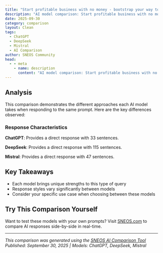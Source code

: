 ```yaml
---
title: "Start profitable business with no money - bootstrap your way to success"
description: "AI model comparison: Start profitable business with no money - bootstrap your way to success..."
date: 2025-09-30
category: comparison
layout: Clean
tags:
  - ChatGPT
  - DeepSeek
  - Mistral
  - AI Comparison
author: SNEOS Community
head:
  - - meta
    - name: description
      content: "AI model comparison: Start profitable business with no money - bootstrap your way to success..."
---
```


<ChatComparison
  title="Start profitable business with no money - bootstrap your way to success"
  prompt="Start profitable business with no money - bootstrap your way to success"
  :responses='{
    "ChatGPT": "Starting a profitable business with no money might seem challenging, but it\u2019s entirely possible with creativity, hard work, and smart strategies. Here\u2019s a step-by-step guide to bootstrap your way to success:\n\n### 1. Identify a Low-Cost Business Idea\n- **Service-based businesses:** Consulting, freelance writing, graphic design, tutoring, social media management, virtual assistance.\n- **Digital products:** E-books, online courses, printables.\n- **Reselling:** Dropshipping, thrift-store flipping.\n\n### 2. Validate Your Idea\n- Research your target market.\n- Use free tools like Google Trends, forums, and social media to understand demand.\n- Get feedback from friends, family, or potential customers.\n\n### 3. Leverage Free Resources\n- **Build your online presence:** Use free website builders like Wix, WordPress.com, or Carrd.\n- **Social media marketing:** Create business profiles on Instagram, Facebook, LinkedIn, or TikTok.\n- **Content creation:** Start a blog or YouTube channel to attract an audience.\n- **Use free software:** Canva for design, Google Workspace for documents, Trello or Asana for project management.\n\n### 4. Start Small and Scale\n- Offer your services to a few clients at first.\n- Use profits to reinvest in marketing, materials, or improving your product.\n- Keep overhead costs minimal\u2014work from home, use personal devices.\n\n### 5. Network and Collaborate\n- Connect with other entrepreneurs in online groups or local meetups.\n- Collaborate with influencers or complementary businesses for joint promotions.\n- Attend free webinars and workshops to learn and grow.\n\n### 6. Manage Your Finances Carefully\n- Keep track of every expense and income.\n- Use free accounting tools like Wave or Excel spreadsheets.\n- Avoid unnecessary spending and focus on activities that generate revenue.\n\n### 7. Be Persistent and Adaptable\n- Stay consistent in marketing and outreach.\n- Listen to customer feedback and improve your offerings.\n- Be willing to pivot if an idea isn\u2019t working.\n\n---\n\n### Examples of Zero-Cost Business Ideas\n- Social media consulting\n- Freelance writing or editing\n- Virtual assistant services\n- Online tutoring or coaching\n- Handmade crafts sold via marketplaces like Etsy (starting with minimal materials)\n- Affiliate marketing or blogging with ad revenue\n\nStarting a business without money requires resourcefulness and commitment. By focusing on skills you already have and leveraging free tools and platforms, you can create a profitable business from the ground up.",
    "DeepSeek": "Of course. Starting a profitable business with no money is the essence of **bootstrapping**. It\u0027s not about a magical loophole; it\u0027s about leveraging your most valuable assets: **time, skills, and creativity** instead of cash.\n\nHere is a comprehensive guide to bootstrap your way to success.\n\n### The Core Mindset of a Bootstrapper\n\nBefore we dive into the \u0022how,\u0022 you must adopt the right mindset:\n\n1.  **Value First, Money Second:** Your initial goal is to create immense value for a specific group of people. Profit is the result of that value.\n2.  **Resourcefulness \u003E Resources:** You will become a master at using what you have, finding free tools, and trading skills.\n3.  **Start Small, Scale Later:** Forget the \u0022big launch.\u0022 Your goal is to get your first customer, then your second. Momentum builds from there.\n4.  **Embrace the \u0022DIY\u0022 Ethos:** You will be the CEO, the marketing team, the salesperson, and the customer service rep. You\u0027ll learn as you go.\n\n---\n\n### The Step-by-Step Bootstrapping Framework\n\n#### Step 1: Find Your Idea (The \u0022No-Money\u0022 Filter)\n\nYour business idea must pass this test: **Can I start delivering this service or product with skills and tools I already have?**\n\n**Best Bet: Service-Based Businesses**\nThese are the fastest to start with zero capital because you are selling your time and expertise.\n\n*   **Skills You Already Have:** Are you good at writing, graphic design, social media, organizing data, coding, proofreading, or virtual assistance?\n*   **Examples:**\n    *   Freelance Writer / Copyeditor\n    *   Social Media Manager\n    *   Virtual Assistant (VA)\n    *   Graphic Designer (using free tools like Canva)\n    *   Consultant (in your former industry or expertise)\n    *   Tutor or Online Coach\n    *   Web Developer (using free coding environments)\n\n**Next Bet: Digital Product Businesses**\nThese require an upfront time investment to create, but then can be sold infinitely.\n\n*   **Examples:**\n    *   **Templates:** Resume templates, Notion workspaces, spreadsheet budgets, social media calendars.\n    *   **E-books / Guides:** Write a detailed guide on something you\u0027re an expert in.\n    *   **Online Course:** Package your knowledge into a video course.\n    *   **Stock Photos/Videos:** If you have a good camera phone.\n\n#### Step 2: Validate Your Idea (Before You Build Anything)\n\nDo not spend weeks building something nobody wants to buy. Validation is free.\n\n1.  **The \u0022Sell First, Build Later\u0022 Method:** Talk to 10 potential customers.\n    *   Find them in online communities (Facebook Groups, Reddit, LinkedIn).\n    *   Ask: *\u0022I\u0027m thinking of starting a service that helps [X] with [Y problem]. What\u0027s the biggest challenge you face with that?\u0022*\n    *   If they resonate, say: *\u0022I\u0027m building a solution for that. Would you be interested in being a beta client for a discounted rate in exchange for feedback?\u0022*\n2.  **The \u0022Fake Door\u0022 Test:** Create a simple, one-page website (using a free tool like Carrd or GitHub Pages) describing your product/service and a \u0022Buy Now\u0022 button. See if people click. (You can apologize and say it\u0027s \u0022coming soon\u0022 \u2013 you\u0027ve just validated interest!).\n\n#### Step 3: Set Up Your \u0022Free\u0022 Business Infrastructure\n\nYou don\u0027t need a fancy office or a lawyer yet.\n\n*   **Business Name:** Keep it simple. Use your own name initially (e.g., \u0022John Doe Marketing Services\u0022).\n*   **Email:** Create a professional Gmail address (e.g., \u0060yourbusiness.name@gmail.com\u0060).\n*   **Banking:** Open a separate personal bank account to track business income and expenses. A formal LLC can come later when you\u0027re profitable.\n*   **Communication:** Use free tools like Google Voice for a business phone number.\n*   **Productivity:** Google Docs, Sheets, and Trello are completely free and powerful.\n\n#### Step 4: Build Your Minimal Viable Presence\n\nYou need a place to send people so you look legitimate.\n\n*   **Website/Portfolio:** Don\u0027t build a complex site.\n    *   Use **Carrd** (free for one site) for a simple, beautiful one-page portfolio.\n    *   Create a professional **LinkedIn profile** and treat it as your homepage.\n    *   Use **Behance** (for designers) or **Medium** (for writers) as your portfolio.\n*   **Social Proof:** This is critical. For your first few clients, do an exceptional job and then ask for a short testimonial. This is more valuable than a fancy website.\n\n#### Step 5: Acquire Your First Paying Customers (The Grind)\n\nThis is where the real work begins. You must be proactive.\n\n1.  **Leverage Your Network:** Tell everyone you know (respectfully) what you\u0027re doing. Post on your personal social media. Former colleagues are a great source of initial work.\n2.  **Content Marketing:** Show your expertise.\n    *   Answer questions in relevant Quora spaces and Reddit threads.\n    *   Create valuable posts on LinkedIn or Twitter about your niche.\n    *   This builds authority and attracts clients to you.\n3.  **Cold Outreach (The Smart Way):**\n    *   Find 20 small businesses or individuals who would be perfect for your service.\n    *   Study their business and find one specific thing they could improve.\n    *   Send a short, personal email: *\u0022Hi [Name], I saw your website and love your [X]. I noticed your [Y] could be even stronger. I specialize in helping businesses like yours with [Z]. Would you be open to a 15-minute chat to discuss one quick idea?\u0022*\n4.  **Freelance Platforms (Use Sparingly):** Sites like Upwork and Fiverr can be a starting point. Bid low for your first 1-2 jobs *only* to get reviews, then raise your prices immediately.\n\n#### Step 6: Deliver \u0026 Reinvest (The Flywheel)\n\n1.  **Over-Deliver for Your First Clients:** Your goal is to make them so happy they give you a glowing testimonial and refer you to others. This is your marketing budget.\n2.  **Get Paid:** Use free invoicing tools like Wave Apps or PayPal invoices.\n3.  **REINVENT THE FIRST $100/$1000:** This is the most important rule.\n    *   **Do NOT pocket all the cash.** Use your first earnings to *remove a bottleneck*.\n    *   First $100? Buy a premium template for your portfolio site.\n    *   First $500? Pay for a year of a professional email (\u0060you@yourbusiness.com\u0060).\n    *   First $1000? Invest in a better tool (e.g., Adobe Creative Cloud) or run your first $100 Facebook Ad experiment.\n    *   This disciplined reinvestment is how you grow without debt.\n\n---\n\n### Ideas to Get You Started Immediately\n\n*   **The \u0022I\u0027m Organized\u0022 Business:** Offer virtual assistance to small business owners or overwhelmed professionals. Manage their calendar, email, and social media.\n*   **The \u0022I Can Write\u0022 Business:** Offer blog writing, email newsletter copy, or LinkedIn post creation for B2B companies.\n*   **The \u0022I\u0027m Good with People\u0022 Business:** Become a customer onboarding specialist for SaaS companies or a appointment setter (SDR) for a sales team.\n*   **The \u0022I\u0027m Creative\u0022 Business:** Design simple logos and social media graphics using Canva for freelancers and solopreneurs.\n*   **The \u0022I\u0027m Technical\u0022 Business:** Help local businesses set up their Google My Business page or build a simple WordPress site.\n\n### Final Word of Caution\n\nBootstrapping is a marathon, not a sprint. You will trade time for money at the beginning. The goal is to be so good at delivering value that you can gradually raise your prices, create products that make money while you sleep, and build a real, profitable asset from the ground up.\n\n**Your mantra is: \u0022Start now. Start simple. Get paid. Reinvest. Repeat.\u0022**\n\nNow, go find your first customer.",
    "Mistral": "Starting a profitable business with no money, often referred to as bootstrapping, requires creativity, resourcefulness, and a lot of hard work. Here are some steps and ideas to help you bootstrap your way to success:\n\n### 1. **Identify Your Skills and Passions**\n   - **Assess Your Strengths:** What are you good at? What do you enjoy doing?\n   - **Market Demand:** Is there a demand for your skills or products?\n\n### 2. **Choose a Low-Cost Business Model**\n   - **Service-Based Businesses:** Offer services like consulting, freelance writing, graphic design, or tutoring.\n   - **Digital Products:** Create and sell e-books, online courses, or digital art.\n   - **Affiliate Marketing:** Promote other people\u0027s products and earn a commission.\n   - **Dropshipping:** Sell products online without holding inventory.\n\n### 3. **Leverage Free or Low-Cost Tools**\n   - **Website Builders:** Use platforms like Wix, WordPress, or Squarespace to create a professional website.\n   - **Social Media:** Utilize free platforms like Facebook, Instagram, and LinkedIn for marketing.\n   - **Email Marketing:** Use free tiers of services like Mailchimp or ConvertKit.\n\n### 4. **Network and Build Relationships**\n   - **Join Online Communities:** Participate in forums, Facebook groups, and LinkedIn groups related to your industry.\n   - **Attend Local Events:** Network at meetups, conferences, and local business events.\n   - **Collaborate:** Partner with other businesses or influencers to cross-promote each other\u0027s services.\n\n### 5. **Create Valuable Content**\n   - **Blog:** Start a blog to share your expertise and attract an audience.\n   - **Videos:** Create YouTube videos or live streams to engage with your audience.\n   - **Podcasts:** Start a podcast to discuss topics related to your business.\n\n### 6. **Offer Free or Discounted Services**\n   - **Build a Portfolio:** Offer your services for free or at a discount to build a portfolio and get testimonials.\n   - **Referrals:** Encourage satisfied customers to refer others to your business.\n\n### 7. **Utilize Free Marketing Strategies**\n   - **SEO:** Optimize your website for search engines to attract organic traffic.\n   - **Content Marketing:** Share valuable content to attract and engage your audience.\n   - **Social Media Marketing:** Use social media to promote your business and engage with your audience.\n\n### 8. **Crowdfunding and Pre-Orders**\n   - **Crowdfunding Platforms:** Use platforms like Kickstarter or Indiegogo to raise funds for your business.\n   - **Pre-Orders:** Offer pre-orders for your products or services to generate initial revenue.\n\n### 9. **Focus on Customer Satisfaction**\n   - **Excellent Service:** Provide exceptional customer service to build a loyal customer base.\n   - **Feedback:** Collect and act on customer feedback to improve your offerings.\n\n### 10. **Scale Gradually**\n   - **Reinvest Profits:** Use your initial profits to reinvest in your business and scale gradually.\n   - **Expand Offerings:** As you grow, consider expanding your product or service offerings.\n\n### Example Business Ideas:\n   - **Freelance Writing:** Offer writing services for blogs, websites, and businesses.\n   - **Virtual Assistant:** Provide administrative support to businesses remotely.\n   - **Online Tutoring:** Teach subjects you are knowledgeable in.\n   - **Social Media Management:** Help businesses manage their social media presence.\n   - **Handmade Products:** Sell handmade crafts, jewelry, or clothing on platforms like Etsy.\n\n### Final Tips:\n   - **Stay Flexible:** Be open to pivoting your business model based on market feedback.\n   - **Keep Learning:** Continuously educate yourself about your industry and business strategies.\n   - **Persevere:** Bootstrapping can be challenging, but persistence and resilience are key to success.\n\nBy following these steps and leveraging your skills and resources, you can start a profitable business with no money and bootstrap your way to success."
  }'
  published-date="22:46"
/>

## Analysis

This comparison demonstrates the different approaches each AI model takes when responding to the same prompt. Here are the key differences observed:

### Response Characteristics

**ChatGPT**: Provides a direct response with 33 sentences. 

**DeepSeek**: Provides a direct response with 115 sentences. 

**Mistral**: Provides a direct response with 47 sentences. 

## Key Takeaways

- Each model brings unique strengths to this type of query
- Response styles vary significantly between models
- Consider your specific use case when choosing between these models

## Try This Comparison Yourself

Want to test these models with your own prompts? Visit [SNEOS.com](https://sneos.com) to compare AI responses side-by-side in real-time.

---

*This comparison was generated using the [SNEOS AI Comparison Tool](https://sneos.com)*
*Published: September 30, 2025 | Models: ChatGPT, DeepSeek, Mistral*
